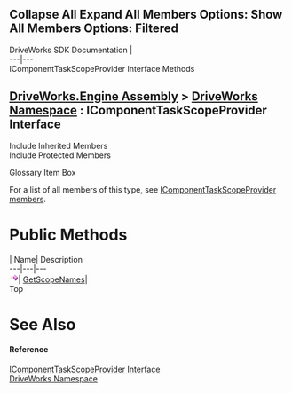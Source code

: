 Collapse All Expand All Members Options: Show All  Members Options: Filtered   
---  
DriveWorks SDK Documentation  |   
---|---  
IComponentTaskScopeProvider Interface Methods   
  
[DriveWorks.Engine Assembly](topic2156.md) > [DriveWorks Namespace](topic2159.md) : IComponentTaskScopeProvider Interface  
---  
  
Include Inherited Members    
Include Protected Members    


Glossary Item Box

For a list of all members of this type, see [IComponentTaskScopeProvider members](topic2172.md).

# Public Methods

| Name| Description  
---|---|---  
![ Method](dotnetimages/Method.gif)| [GetScopeNames](topic2176.md)|   
Top

# See Also

#### Reference

[IComponentTaskScopeProvider Interface](topic2171.md)   
[DriveWorks Namespace](topic2159.md)


